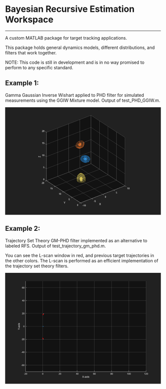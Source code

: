# Bayesian Recursive Estimation Workspace
----------------------------------------

A custom MATLAB package for target tracking applications. 

This package holds general dynamics models, different distributions, and filters that work together. 

NOTE: This code is still in development and is in no way promised to perform to any specific standard. 

## Example 1: 
Gamma Gaussian Inverse Wishart applied to PHD filter for simulated measurements using the GGIW Mixture model. Output of test_PHD_GGIW.m. 

![til](./GGIW_PHD_3D.gif)

## Example 2: 
Trajectory Set Theory GM-PHD filter implemented as an alternative to labeled RFS. Output of test_trajectory_gm_phd.m. 

You can see the L-scan window in red, and previous target trajectories in the other colors. The L-scan is performed as an efficient implementation of the trajectory set theory filters. 

![til](./gm-trajectory.gif)
